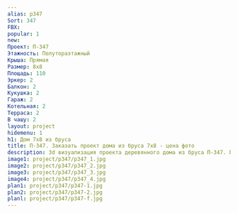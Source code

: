 ```yaml
---
alias: p347
Sort: 347
FBX: 
popular: 1
new: 
Проект: П-347
Этажность: Полутораэтажный
Крыша: Прямая
Размер: 8х8
Площадь: 110
Эркер: 2
Балкон: 2
Кукушка: 2
Гараж: 2
Котельная: 2
Терраса: 2
В чашу: 2
layout: project
hidemenu: 1
h1: Дом 7х8 из бруса
title: П-347. Заказать проект дома из бруса 7х8 - цена фото
description: 3d визуализация проекта деревянного дома из бруса П-347. Площадь 110 м2, размер 7х8. Вы можете внести любые изменения в проект.
image1: project/p347/p347_1.jpg
image2: project/p347/p347_2.jpg
image3: project/p347/p347_3.jpg
image4: project/p347/p347_4.jpg
plan1: project/p347/p347-1.jpg
plan2: project/p347/p347-2.jpg
planl: project/p347/p347-f.jpg
---
```

